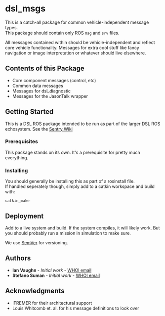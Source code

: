 # dsl_msgs

This is a catch-all package for common vehicle-independent message types.  
This package should contain only ROS ```msg``` and ```srv``` files.

All messages contained within should be vehicle-independent and reflect core
vehicle functionality.  Messages for extra cool stuff like fancy navigation
or image interpretation or whatever should live elsewhere.

## Contents of this Package

* Core component messages (control, etc)
* Common data messages
* Messages for dsl_diagnostic
* Messages for the JasonTalk wrapper

## Getting Started

This is a DSL ROS package intended to be run as part of the larger DSL ROS echosystem.
See the [Sentry Wiki](http://sentry-wiki.whoi.edu/ROS_Upgrade)

### Prerequisites

This package stands on its own.  It's a prerequisite for pretty
much everything. 

### Installing

You should generally be installing this as part of a rosinstall file.  
If handled seperately though, simply add to a catkin workspace and 
build with:

```
catkin_make
```

## Deployment

Add to a live system and build.  If the system compiles, it will likely work.
But you should probably run a mission in simulation to make sure.

We use [SemVer](http://semver.org/) for versioning.

## Authors

* **Ian Vaughn** - *Initial work* - [WHOI email](mailto:ivaughn@whoi.edu)
* **Stefano Suman** - *Initial work* - [WHOI email](mailto:ssuman@whoi.edu)

## Acknowledgments

* IFREMER for their architectural support
* Louis Whitcomb et. al. for his message definitions to look over


